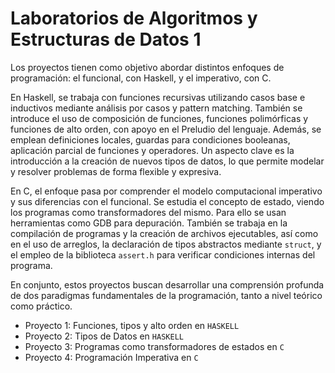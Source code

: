 # Laboratorios de Algoritmos y Estructuras de Datos 1
Los proyectos tienen como objetivo abordar distintos enfoques de programación: el funcional, con Haskell, y el imperativo, con C.

En Haskell, se trabaja con funciones recursivas utilizando casos base e inductivos mediante análisis por casos y pattern matching. También se introduce el uso de composición de funciones, funciones polimórficas y funciones de alto orden, con apoyo en el Preludio del lenguaje. Además, se emplean definiciones locales, guardas para condiciones booleanas, aplicación parcial de funciones y operadores. Un aspecto clave es la introducción a la creación de nuevos tipos de datos, lo que permite modelar y resolver problemas de forma flexible y expresiva.

En C, el enfoque pasa por comprender el modelo computacional imperativo y sus diferencias con el funcional. Se estudia el concepto de estado, viendo los programas como transformadores del mismo. Para ello se usan herramientas como GDB para depuración. También se trabaja en la compilación de programas y la creación de archivos ejecutables, así como en el uso de arreglos, la declaración de tipos abstractos mediante `struct`, y el empleo de la biblioteca `assert.h` para verificar condiciones internas del programa.

En conjunto, estos proyectos buscan desarrollar una comprensión profunda de dos paradigmas fundamentales de la programación, tanto a nivel teórico como práctico.

- Proyecto 1: Funciones, tipos y alto orden en `HASKELL`
- Proyecto 2: Tipos de Datos en `HASKELL`
- Proyecto 3: Programas como transformadores de estados en `C`
- Proyecto 4: Programación Imperativa en `C`

